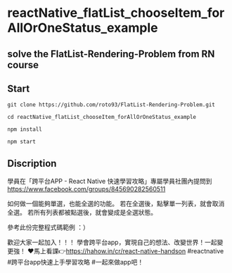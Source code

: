 
# reactNative_flatList_chooseItem_forAllOrOneStatus_example
## solve the FlatList-Rendering-Problem from RN course

## Start

`git clone https://github.com/roto93/FlatList-Rendering-Problem.git`

`cd reactNative_flatList_chooseItem_forAllOrOneStatus_example`

`npm install`

`npm start`

## Discription

學員在「跨平台APP - React Native 快速學習攻略」專屬學員社團內提問到
https://www.facebook.com/groups/845690282560511

如何做一個能夠單選，也能全選的功能。
若在全選後，點擊單一列表，就會取消全選。
若所有列表都被點選後，就會變成是全選狀態。

參考此份完整程式碼範例 ：）


歡迎大家一起加入！！！
學會跨平台app，實現自己的想法、改變世界！一起變更強！
❤️馬上看課👉https://hahow.in/cr/react-native-handson
#reactnative
#跨平台app快速上手學習攻略
#一起來做app吧！


